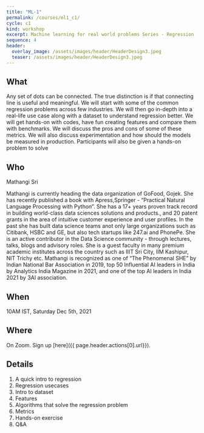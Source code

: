```yaml
---
title: "ML-1"
permalink: /courses/ml1_c1/
cycle: c1
kind: workshop
excerpt: Machine learning for real world problems Series - Regression
sequence: 4
header:
  overlay_image: /assets/images/header/HeaderDesign3.jpeg
  teaser: /assets/images/header/HeaderDesign3.jpeg
---
```


## What

Any set of dots can be connected. The true distinction is if that connecting line is useful and meaningful. We will start with some of the common regression problems across few industries. We will then go in-depth into a real-life use case along with a dataset to understand regression better. We will get hands-on with codes, have fun creating features and compare them with benchmarks. We will discuss the pros and cons of some of these metrics. We will also discuss experimentation and how should the models be measured in production. Participants will also be given a hands-on problem to solve


## Who

Mathangi Sri

Mathangi is currently heading the data organization of GoFood, Gojek. She has recently published a book with Apress,Springer - “Practical Natural Language Processing with Python”. She has a 17+ years proven track record in building world-class data sciences solutions and products., and 20 patent grants in the area of intuitive customer experience and user profiles.  In the past she has built data science teams anot only large organizations such as Citibank, HSBC and GE, but also tech startups like 247.ai and PhonePe. She is an active contributor in the Data Science community - through lectures, talks, blogs and advisory roles. She is a guest faculty in many premium academic institutes across the country such as IIIT Sri City, IIM Kashipur, NIT Trichy etc. Mathangi is recognized as one of “The Phenomenal SHE” by Indian National Bar Association in 2019, top 50 Influential AI leaders in India by Analytics India Magazine in 2021, and one of the top AI leaders in India 2021 by 3AI association.

## When

10AM IST, Saturday Dec 5th, 2021

## Where

On Zoom. Sign up [here]({{ page.header.actions[0].url}}).

## Details

1. A quick intro to regression
2. Regression usecases
3. Intro to dataset
4. Features
5. Algorithms that solve the regression problem
6. Metrics
7. Hands-on exercise
8. Q&A
